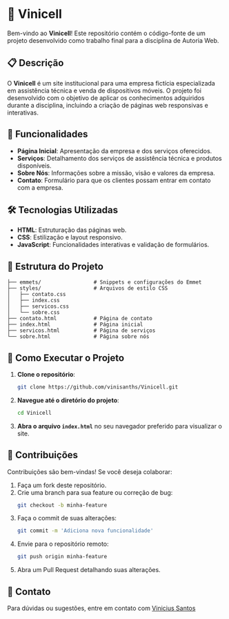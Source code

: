 
# 📱 Vinicell

Bem-vindo ao **Vinicell**! Este repositório contém o código-fonte de um projeto desenvolvido como trabalho final para a disciplina de Autoria Web.

## 📋 Descrição

O **Vinicell** é um site institucional para uma empresa fictícia especializada em assistência técnica e venda de dispositivos móveis. O projeto foi desenvolvido com o objetivo de aplicar os conhecimentos adquiridos durante a disciplina, incluindo a criação de páginas web responsivas e interativas.

## 🚀 Funcionalidades

- **Página Inicial**: Apresentação da empresa e dos serviços oferecidos.
- **Serviços**: Detalhamento dos serviços de assistência técnica e produtos disponíveis.
- **Sobre Nós**: Informações sobre a missão, visão e valores da empresa.
- **Contato**: Formulário para que os clientes possam entrar em contato com a empresa.

## 🛠️ Tecnologias Utilizadas

- **HTML**: Estruturação das páginas web.
- **CSS**: Estilização e layout responsivo.
- **JavaScript**: Funcionalidades interativas e validação de formulários.

## 📂 Estrutura do Projeto

```plaintext
├── emmets/                 # Snippets e configurações do Emmet
├── styles/                 # Arquivos de estilo CSS
│   ├── contato.css
│   ├── index.css
│   ├── servicos.css
│   └── sobre.css
├── contato.html            # Página de contato
├── index.html              # Página inicial
├── servicos.html           # Página de serviços
└── sobre.html              # Página sobre nós
```

## 🚀 Como Executar o Projeto

1. **Clone o repositório**:
   ```bash
   git clone https://github.com/vinisanths/Vinicell.git
   ```
2. **Navegue até o diretório do projeto**:
   ```bash
   cd Vinicell
   ```
3. **Abra o arquivo `index.html`** no seu navegador preferido para visualizar o site.

## 🤝 Contribuições

Contribuições são bem-vindas! Se você deseja colaborar:

1. Faça um fork deste repositório.
2. Crie uma branch para sua feature ou correção de bug:
   ```bash
   git checkout -b minha-feature
   ```
3. Faça o commit de suas alterações:
   ```bash
   git commit -m 'Adiciona nova funcionalidade'
   ```
4. Envie para o repositório remoto:
   ```bash
   git push origin minha-feature
   ```
5. Abra um Pull Request detalhando suas alterações.

## 📧 Contato

Para dúvidas ou sugestões, entre em contato com [Vinicius Santos](https://github.com/vinisanths)
